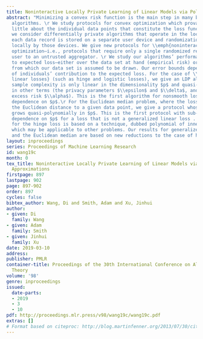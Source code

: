 ```yaml
---
title: Noninteractive Locally Private Learning of Linear Models via Polynomial Approximations
abstract: "Minimizing a convex risk function is the main step in many basic learning
  algorithms. \r We study protocols for convex optimization which provably leak very
  little about the individual data points that constitute the loss function. Specifically,
  we consider differentially private algorithms that operate in the local model, where
  each data record is stored on a separate user device and randomization is performed
  locally by those devices. We give new protocols for \\emph{noninteractive} LDP convex
  optimization—i.e., protocols that require only a single randomized report from each
  user to an untrusted aggregator. \r We study our algorithms’ performance with respect
  to expected loss—either over the data set at hand (empirical risk) or a larger population
  from which our data set is assumed to be drawn. Our error bounds depend on the form
  of individuals’ contribution to the expected loss. For the case of \\emph{generalized
  linear losses} (such as hinge and logistic losses), we give an LDP algorithm whose
  sample complexity is only linear in the dimensionality $p$ and quasi-polynomial
  in other terms (the privacy parameters $\\epsilon$ and $\\delta$, and the desired
  excess risk $\\alpha$). This is the first algorithm for nonsmooth losses with sub-exponential
  dependence on $p$.\r For the Euclidean median problem, where the loss is given by
  the Euclidean distance to a given data point, we give a protocol whose sample complexity
  grows quasi-polynomially in $p$. This is the first protocol with sub-exponential
  dependence on $p$ for a loss that is not a generalized linear loss . \r Our result
  for the hinge loss is based on a technique, dubbed polynomial of inner product approximation,
  which may be applicable to other problems. Our results for generalized linear losses
  and the Euclidean median are based on new reductions to the case of hinge loss. "
layout: inproceedings
series: Proceedings of Machine Learning Research
id: wang19c
month: 0
tex_title: Noninteractive Locally Private Learning of Linear Models via Polynomial
  Approximations
firstpage: 897
lastpage: 902
page: 897-902
order: 897
cycles: false
bibtex_author: Wang, Di and Smith, Adam and Xu, Jinhui
author:
- given: Di
  family: Wang
- given: Adam
  family: Smith
- given: Jinhui
  family: Xu
date: 2019-03-10
address: 
publisher: PMLR
container-title: Proceedings of the 30th International Conference on Algorithmic Learning
  Theory
volume: '98'
genre: inproceedings
issued:
  date-parts:
  - 2019
  - 3
  - 10
pdf: http://proceedings.mlr.press/v98/wang19c/wang19c.pdf
extras: []
# Format based on citeproc: http://blog.martinfenner.org/2013/07/30/citeproc-yaml-for-bibliographies/
---
```

